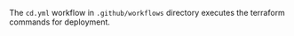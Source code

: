 The `cd.yml` workflow in `.github/workflows` directory executes the terraform commands for deployment.
